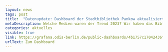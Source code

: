 ```yaml
---
layout: news
tags: post
title:  "Datenupdate: Dashboard der Stadtbibliothek Pankow aktualisiert"
metaDescription: Welche Medien waren der Trend 2023? Wir haben das Bibliotheks-Dashboard der Stadtteilbibliothek Pankow mit den neuesten offenen Daten aus dem vergangenen Jahr gefüttert und erneut spannende Aussagen über das Nutzungsverhalten von Bibliothekskund:innen visualisiert.
categories: aktuelles
visible: true
link: https://grafana.odis-berlin.de/public-dashboards/4b1757c17042436fbcbe6065061114d2?orgId=1
urlText: Zum Dashboard
---
```

